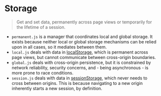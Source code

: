 # Storage

> Get and set data, permanently across page views or temporarily for the lifetime of a session.

 - `permanent.js` is a manager that coordinates local and global storage. It exists because neither local or global storage mechanisms can be relied upon in all cases, so it mediates between them.
 - `local.js` deals with data in [localStorage](https://developer.mozilla.org/en-US/docs/Web/API/Window/localStorage), which is permanent across page views, but cannot communicate between cross-origin boundaries.
 - `global.js` deals with cross-origin persistence, but it is constrained by network reliability, security concerns, and - being asynchronous - is more prone to race conditions.
 - `session.js` deals with data in [sessionStorage](https://developer.mozilla.org/en-US/docs/Web/API/Window/sessionStorage), which never needs to cross between origins. This is because navigating to a new origin inherently starts a new session, by definition.
